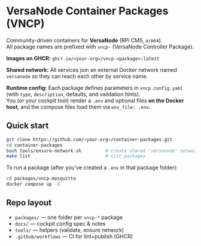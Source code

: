 # VersaNode Container Packages (VNCP)

Community-driven containers for **VersaNode** (RPi CM5, `arm64`).  
All package names are prefixed with `vncp-` (VersaNode Controller Package).

**Images on GHCR:** `ghcr.io/<your-org>/vncp-<package>:latest`

**Shared network:** All services join an external Docker network named `versanode` so they can reach each other by service name.

**Runtime config:** Each package defines parameters in `vncp.config.yaml` (with `type`, `description`, defaults, and validation hints).  
You (or your cockpit tool) render a `.env` and optional files **on the Docker host**, and the compose files load them via `env_file: .env`.

## Quick start
```bash
git clone https://github.com/<your-org>/container-packages.git
cd container-packages
bash tools/ensure-network.sh         # create shared 'versanode' network
make list                            # list packages
```

To run a package (after you've created a `.env` in that package folder):
```bash
cd packages/vncp-mosquitto
docker compose up -d
```

## Repo layout
- `packages/` — one folder per `vncp-*` package
- `docs/` — cockpit config spec & notes
- `tools/` — helpers (validate, ensure network)
- `.github/workflows` — CI for lint+publish (GHCR)
